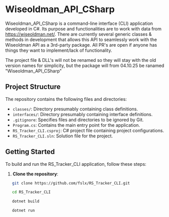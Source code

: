 # Wiseoldman_API_CSharp

Wiseoldman_API_CSharp is a command-line interface (CLI) application developed in C#. Its purpose and functionalities are to work with data from https://wiseoldman.net/.
There are currently several generic classes & methods in development that allows this API to seamlessly work with the Wiseoldman API as a 3rd-party package.
All PR's are open if anyone has things they want to implement/lack of functionality.

The project file & DLL's will not be renamed so they will stay with the old version names for simplicity, but the package will from 04.10.25 be ranamed "Wiseoldman_API_CSharp"



## Project Structure

The repository contains the following files and directories:

- `classes/`: Directory presumably containing class definitions.
- `interfaces/`: Directory presumably containing interface definitions.
- `.gitignore`: Specifies files and directories to be ignored by Git.
- `Program.cs`: Contains the main entry point for the application.
- `RS_Tracker_CLI.csproj`: C# project file containing project configurations.
- `RS_Tracker_CLI.sln`: Solution file for the project.

## Getting Started

To build and run the RS_Tracker_CLI application, follow these steps:

1. **Clone the repository**:

```bash
   git clone https://github.com/fslx/RS_Tracker_CLI.git

   cd RS_Tracker_CLI

   dotnet build

   dotnet run

```
